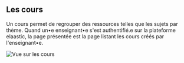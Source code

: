 ## Les cours

Un cours permet de regrouper des ressources telles que les sujets par thème.
Quand un•e enseignant•e s'est authentifié.e sur la plateforme elaastic, la page présentée est la page listant les cours créés par l'enseignant•e.

![Vue sur les cours](/images/key_concepts/courses.png)
